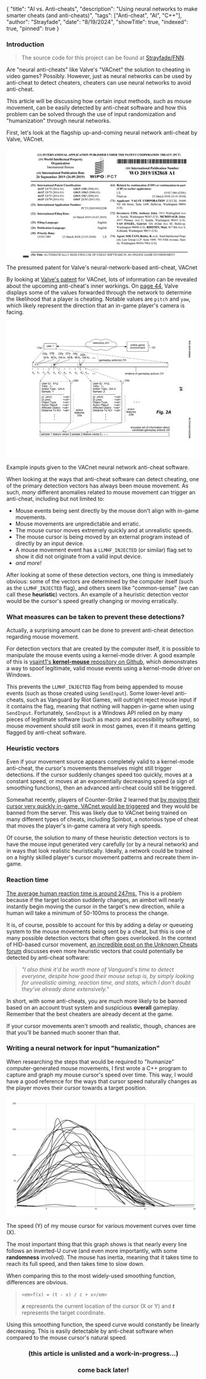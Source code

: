 {
"title": "AI vs. Anti-cheats",
"description": "Using neural networks to make smarter cheats (and anti-cheats)",
"tags": ["Anti-cheat", "AI", "C++"],
"author": "Strayfade",
"date": "8/19/2024",
"showTitle": true,
"indexed": true,
"pinned": true
}

### Introduction

> The source code for this project can be found at [Strayfade/FNN](https://github.com/Strayfade/FNN).

Are "neural anti-cheats" like Valve's "VACnet" the solution to cheating in video games? Possibly. However, just as neural networks can be used by anti-cheat to detect cheaters, cheaters can use neural networks to avoid anti-cheat.

This article will be discussing how certain input methods, such as mouse movement, can be easily detected by anti-cheat software and how this problem can be solved through the use of input randomization and "humanization" through neural networks.

First, let's look at the flagship up-and-coming neural network anti-cheat by Valve, VACnet.

<img src="/assets/images/FeedForward1.png"/>
<p class="image-caption">The presumed patent for Valve's neural-network-based anti-cheat, VACnet</p>

By looking at [Valve's patent](https://patentimages.storage.googleapis.com/e5/80/ee/aadc4e252c6791/WO2019182868A1.pdf) for VACnet, lots of information can be revealed about the upcoming anti-cheat's inner workings. On [page 44](https://patentimages.storage.googleapis.com/e5/80/ee/aadc4e252c6791/WO2019182868A1.pdf#page=44), Valve displays some of the values forwarded through the network to determine the likelihood that a player is cheating. Notable values are `pitch` and `yaw`, which likely represent the direction that an in-game player's camera is facing.

<img src="/assets/images/FeedForward2.png"/>
<p class="image-caption">Example inputs given to the VACnet neural network anti-cheat software.</p>

When looking at the ways that anti-cheat software can detect cheating, one of the primary detection vectors has always been mouse movement. As such, *many* different anomalies related to mouse movement can trigger an anti-cheat, including but not limited to:

 - Mouse events being sent directly by the mouse don't align with in-game movements.
 - Mouse movements are unpredictable and erratic.
 - The mouse cursor moves extremely quickly and at unrealistic speeds.
 - The mouse cursor is being moved by an external program instead of directly by an input device.
 - A mouse movement event has a `LLMHF_INJECTED` (or similar) flag set to show it did not originate from a valid input device.
 - *and more!*

After looking at some of these detection vectors, one thing is immediately obvious: some of the vectors are determined by the computer itself (such as the `LLMHF_INJECTED` flag), and others seem like "common-sense" (we can call these **heuristic**) vectors. An example of a heuristic detection vector would be the cursor's speed greatly changing or moving erratically.

### What measures can be taken to prevent these detections?

Actually, a surprising amount can be done to prevent anti-cheat detection regarding mouse movement.

For detection vectors that are created by the computer itself, it is possible to manipulate the mouse events using a kernel-mode driver. A good example of this is [vsaint1's **kernel-mouse** repository on Github](https://github.com/vsaint1/kernel-mouse), which demonstrates a way to spoof legitimate, valid mouse events using a kernel-mode driver on Windows. 

This prevents the `LLMHF_INJECTED` flag from being appended to mouse events (such as those created using `SendInput`). Some lower-level anti-cheats, such as Vanguard by Riot Games, will outright reject mouse input if it contains the flag, meaning that nothing will happen in-game when using `SendInput`. Fortunately, `SendInput` is a Windows API relied on by many pieces of legitimate software (such as macro and accessibility software), so mouse movement should still *work* in most games, even if it means getting flagged by anti-cheat software.

### Heuristic vectors

Even if your movement source appears completely valid to a kernel-mode anti-cheat, the cursor's movements themselves might still trigger detections. If the cursor suddenly changes speed too quickly, moves at a constant speed, or moves at an exponentially decreasing speed (a sign of smoothing functions), then an advanced anti-cheat could still be triggered. 

Somewhat recently, players of Counter-Strike 2 learned that [by moving their cursor very quickly in-game, VACnet would be triggered](https://www.reddit.com/r/cs2/comments/17ea7wg/reproduceable_highdpi_vac_ban_bug/) and they would be banned from the server. This was likely due to VACnet being trained on many different types of cheats, including Spinbot, a notorious type of cheat that moves the player's in-game camera at very high speeds.

Of course, the solution to many of these heuristic detection vectors is to have the mouse input generated very carefully (or by a neural network) and in ways that look realistic heuristically. Ideally, a network could be trained on a highly skilled player's cursor movement patterns and recreate them in-game.

### Reaction time

[The average human reaction time is around 247ms.](https://www.ncbi.nlm.nih.gov/pmc/articles/PMC4456887/) This is a problem because if the target location suddenly changes, an aimbot will nearly instantly begin moving the cursor in the target's new direction, while a human will take a minimum of 50-100ms to process the change.

It is, of course, possible to account for this by adding a delay or queueing system to the mouse movements being sent by a cheat, but this is one of many possible detection vectors that often goes overlooked. In the context of HID-based cursor movement, [an incredible post on the Unknown Cheats forum](https://www.unknowncheats.me/forum/3968927-post13.html) discusses even more heuristic vectors that could potentially be detected by anti-cheat software:

> *"I also think it'd be worth more of Vanguard's time to detect everyone, despite how good their mouse setup is, by simply looking for unrealistic aiming, reaction time, and stats, which I don't doubt they've already done extensively."*

In short, with some anti-cheats, you are much more likely to be banned based on an account trust system and suspicious **overall** gameplay. Remember that the best cheaters are already decent at the game.

If your cursor movements aren't smooth and realistic, though, chances are that you'll be banned much sooner than that.

### Writing a neural network for input "humanization"

When researching the steps that would be required to "humanize" computer-generated mouse movements, I first wrote a C++ program to capture and graph my mouse cursor's speed over time. This way, I would have a good reference for the ways that cursor speed naturally changes as the player moves their cursor towards a target position.

<img src="/assets/images/FeedForward3.png"/>
<p class="image-caption">The speed (Y) of my mouse cursor for various movement curves over time (X).</p>

The most important thing that this graph shows is that nearly every line follows an inverted-U curve (and even more importantly, with some **randomness** involved). The mouse has inertia, meaning that it takes time to reach its full speed, and then takes time to slow down.

When comparing this to the most widely-used smoothing function, differences are obvious. 

> `<em>f(x) = (t - x) / c + x</em>`
> 
> **_x_** represents the current location of the cursor (X or Y) and **_t_** represents the target coordinate.

Using this smoothing function, the speed curve would constantly be linearly decreasing. This is easily detectable by anti-cheat software when compared to the mouse cursor's natural speed.

<h3 style="text-align: center;">(this article is unlisted and a work-in-progress...)<h3>
<h3 style="text-align: center;">come back later!<h3>